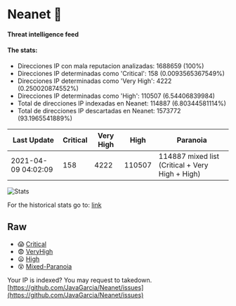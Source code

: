 # Neanet :hocho:
#### Threat intelligence feed
#### The stats:

- Direcciones IP con mala reputacion analizadas: 1688659 (100%)
- Direcciones IP determinadas como 'Critical':  158 (0.0093565367549%)
- Direcciones IP determinadas como 'Very High':  4222 (0.250020874552%)
- Direcciones IP determinadas como 'High':  110507 (6.54406839984)
- Total de direcciones IP indexadas en Neanet:  114887 (6.80344581114%)
- Total de direcciones IP descartadas en Neanet:  1573772 (93.1965541889%)

| Last Update | Critical | Very High | High | Paranoia |
| --- | --- | --- | --- | --- |
| 2021-04-09 04:02:09 | 158 | 4222 | 110507 | 114887 mixed list (Critical + Very High + High)|

![Stats](https://docs.google.com/spreadsheets/d/e/2PACX-1vSnaNMIXVabIpDJjufMlzH7poXnshF3mgd8Is1g9ytUEzVsP5my4Trn8f-xkoLLQ38xpL3HtmUexLo6/pubchart?oid=501124687&format=image)

For the historical stats go to: [link](/stats.csv)
## Raw
- :scream: [Critical](https://raw.githubusercontent.com/JavaGarcia/Neanet/master/blacklists/neanet_critical.txt)
- :fearful: [VeryHigh](https://raw.githubusercontent.com/JavaGarcia/Neanet/master/blacklists/neanet_veryHigh.txtt)
- :frowning: [High](https://raw.githubusercontent.com/JavaGarcia/Neanet/master/blacklists/neanet_high.txt)
- :dizzy_face: [Mixed-Paranoia](https://raw.githubusercontent.com/JavaGarcia/Neanet/master/blacklists/neanet_all.txt)


Your IP is indexed? You may request to takedown. [https://github.com/JavaGarcia/Neanet/issues](https://github.com/JavaGarcia/Neanet/issues)


















































































































































































































































































































































































































































































































































































































































































































































































































































































































































































































































































































































































































































































































































































































































































































































































































































































































































































































































































































































































































































































































































































































































































































































































































































































































































































































































































































































































































































































































































































































































































































































































































































































































































































































































































































































































































































































































































































































































































































































































































































































































































































































































































































































































































































































































































































































































































































































































































































































































































































































































































































































































































































































































































































































































































































































































































































































